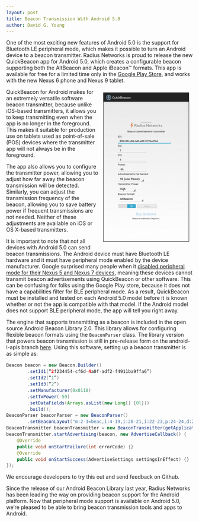 ```yaml
---
layout: post
title: Beacon Transmission With Android 5.0 
author: David G. Young
---
```


One of the most exciting new features of Android 5.0 is the support for Bluetooth LE peripheral mode, which makes it possible to turn an Android device to a beacon transmitter.  Radius Networks is proud to release the new QuickBeacon app for Android 5.0, which creates a configurable beacon supporting both the AltBeacon and Apple iBeacon&#8482;   formats.  This app is available for free for a limited time only in the [Google Play Store](https://play.google.com/store/apps/details?id=com.radiusnetworks.quickbeacon&hl=en), and works with the new Nexus 6 phone and Nexus 9 tablet.

<img style="margin:10px; height: 400px; border: thin solid #333;float:right;" src='../img/quickbeacon.png'>


QuickBeacon for Android makes for an extremely versatile software beacon transmitter, because unlike iOS-based transmitters, it allows you to keep transmitting even when the app is no longer in the foreground.  This makes it suitable for production use on tablets used as point-of-sale (POS) devices where the transmitter app will not always be in the foreground.

The app also allows you to configure the transmitter power, allowing you to adjust how far away the beacon transmission will be detected.  Similarly, you can adjust the transmission frequency of the beacon, allowing you to save battery power if frequent transmissions are not needed.  Neither of these adjustments are available on iOS or OS X-based transmitters.

It is important to note that not all devices with Android 5.0 can send beacon transmissions.  The Android device must have Bluetooth LE hardware and it must have peripheral mode enabled by the device manufacturer.   Google surprised many people when it [disabled peripheral mode for their Nexus 5 and Nexus 7 devices](https://code.google.com/p/android-developer-preview/issues/detail?id=1570), meaning these devices cannot transmit beacon advertisements using QuickBeacon or other software.  This can be confusing for folks using the Google Play store, because it does not have a capabilities filter for BLE peripheral mode.  As a result, QuickBeacon must be installed and tested on each Android 5.0 model before it is known whether or not the app is compatible with that model.  If the Android model does not support BLE peripheral mode, the app will tell you right away.

The engine that supports transmitting as a beacon is included in the open source Android Beacon Library 2.0.  This library allows for configuring flexible beacon formats using the `BeaconParser` class.  The library version that powers beacon transmission is still in pre-release form on the android-l-apis branch [here](https://github.com/AltBeacon/android-beacon-library/tree/android-l-apis).  Using this software, setting up a beacon transmitter is as simple as:

```java
Beacon beacon = new Beacon.Builder()
       	.setId1(“2f234454-cf6d-4a0f-adf2-f4911ba9ffa6”)
       	.setId2(“1”)
       	.setId3(“2”)
        .setManufacturer(0x0118)
        .setTxPower(-59)
        .setDataFields(Arrays.asList(new Long[] {0l}))
        .build();
BeaconParser beaconParser = new BeaconParser()
        .setBeaconLayout("m:2-3=beac,i:4-19,i:20-21,i:22-23,p:24-24,d:25-25");
BeaconTransmitter beaconTransmitter = new BeaconTransmitter(getApplicationContext(), beaconParser);	
beaconTransmitter.startAdvertising(beacon, new AdvertiseCallback() {
    @Override
    public void onStartFailure(int errorCode) {}
    @Override
    public void onStartSuccess(AdvertiseSettings settingsInEffect) {}
});

```

We encourage developers to try this out and send feedback on Github.

Since the release of our Android Beacon Library last year, Radius Networks has been leading the way on providing beacon support for the Android platform.  Now that peripheral mode support is available on Android 5.0, we’re pleased to be able to bring beacon transmission tools and apps to Android.

